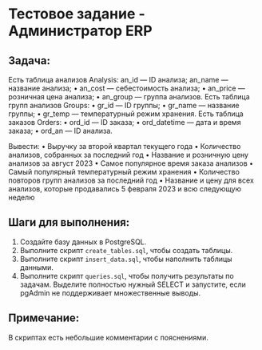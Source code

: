 # Тестовое задание - Администратор ERP


## Задача:

Есть таблица анализов Analysis:
an_id — ID анализа;
an_name — название анализа;
•	an_cost — себестоимость анализа;
•	an_price — розничная цена анализа;
•	an_group — группа анализов.
Есть таблица групп анализов Groups:
•	gr_id — ID группы;
•	gr_name — название группы;
•	gr_temp — температурный режим хранения.
Есть таблица заказов Orders:
•	ord_id — ID заказа;
•	ord_datetime — дата и время заказа;
•	ord_an — ID анализа.

Вывести:
•	Выручку за второй квартал текущего года
•	Количество анализов, собранных за последний год
•	Название и розничную цену анализов за август 2023
•	Самое популярное время заказа анализов
•	Самый популярный температурный режим хранения 
•	Количество повторов групп анализов за последний год
•	Название и цену для всех анализов, которые продавались 5 февраля 2023 и всю следующую неделю


## Шаги для выполнения:

1. Создайте базу данных в PostgreSQL.
2. Выполните скрипт `create_tables.sql`, чтобы создать таблицы.
3. Выполните скрипт `insert_data.sql`, чтобы наполнить таблицы данными.
4. Выполните скрипт `queries.sql`, чтобы получить результаты по задачам. Выделите полностью нужный SELECT и запустите, если pgAdmin не поддерживает множественные выводы.


## Примечание:
В скриптах есть небольшие комментарии с пояснениями.
